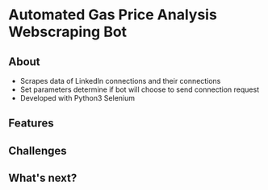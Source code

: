 # Automated Gas Price Analysis Webscraping Bot

## About
  * Scrapes data of LinkedIn connections and their connections
  * Set parameters determine if bot will choose to send connection request
  * Developed with Python3 Selenium 

## Features


## Challenges


## What's next?
